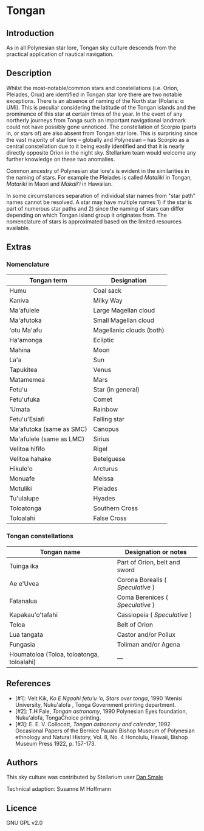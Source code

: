 # Tongan

## Introduction

As in all Polynesian star lore, Tongan sky culture descends from the practical
application of nautical navigation.

## Description

Whilst the most-notable/common stars and constellations (i.e. Orion, Pleiades,
Crux) are identified in Tongan star lore there are two notable exceptions.
There is an absence of naming of the North star (Polaris: α UMi). This is
peculiar considering the latitude of the Tongan islands and the prominence of
this star at certain times of the year. In the event of any northerly journeys
from Tonga such an important navigational landmark could not have possibly gone
unnoticed. The constellation of Scorpio (parts in, or stars of) are also absent
from Tongan star lore. This is surprising since the vast majority of star lore
– globally and Polynesian – has Scorpio as a central constellation due to it
being easily identified and that it is nearly directly opposite Orion in the
night sky. Stellarium team would welcome any further knowledge on these two
anomalies.

Common ancestry of Polynesian star lore's is evident in the similarities in the
naming of stars. For example the Pleiades is called _Mataliki_ in Tongan,
_Matariki_ in Maori and _Makali'i_ in Hawaiian.

In some circumstances separation of individual star names from "star path"
names cannot be resolved. A star may have multiple names 1) if the star is part
of numerous star paths and 2) since the naming of stars can differ depending on
which Tongan island group it originates from. The nomenclature of stars is
approximated based on the limited resources available.

## Extras

### Nomenclature

 | Tongan term | Designation |
 |-------------|-------|
 | Humu | Coal sack |
 | Kaniva | Milky Way |
 | Ma'afulele | Large Magellan cloud |
 | Ma'afutoka | Small Magellan cloud |
 | 'otu Ma'afu | Magellanic clouds (both) |
 | Ha'amonga | Ecliptic |
 | Mahina | Moon |
 | La'a | Sun |
 | Tapukitea | Venus |
 | Matamemea | Mars |
 | Fetu'u | Star (in general) |
 | Fetu'ufuka | Comet |
 | 'Umata | Rainbow |
 | Fetu'u'Esiafi | Falling star |
 | Ma'afutoka (same as SMC) | Canopus |
 | Ma'afulele (same as LMC) | Sirius |
 | Velitoa hififo | Rigel |
 | Velitoa hahake | Betelguese |
 | Hikule'o | Arcturus |
 | Monuafe | Meissa |
 | Motuliki | Pleiades |
 | Tu'ulalupe | Hyades |
 | Toloatonga | Southern Cross |
 | Toloalahi | False Cross |


### Tongan constellations

 | Tongan name | Designation or notes |
 |-------------|-------|
 | Tuinga ika | Part of Orion, belt and sword |
 | Ae e'Uvea | Corona Borealis ( _Speculative_ ) |
 | Fatanalua | Coma Berenices ( _Speculative_ ) |
 | Kapakau'o'tafahi | Cassiopeia ( _Speculative_ ) |
 | Toloa | Belt of Orion |
 | Lua tangata | Castor and/or Pollux |
 | Fungasia | Toliman and/or Agena |
 | Houmatoloa (Toloa, toloatonga, toloalahi) | — |

## References

 - [#1]: Velt Kik, _Ko E Ngaahi fetu'u 'o, Stars over tonga_, 1990 'Atenisi University, Nuku'alofa , Tonga Government printing department.
 - [#2]: T.H Fale, _Tongan astronomy_, 1990 Polynesian Eyes foundation, Nuku'alofa, TongaChoice printing.
 - [#3]: E. E. V. Collocott, _Tongan astronomy and calendar_, 1992 Occasional Papers of the Bernice Pauahi Bishop Museum of Polynesian ethnology and Natural History, Vol. 8, No. 4 Honolulu, Hawaii, Bishop Museum Press 1922, p. 157-173.

## Authors

This sky culture was contributed by Stellarium user [Dan
Smale](d.smale@niwa.co.nz)

Technical adaption: Susanne M Hoffmann

## Licence

GNU GPL v2.0
